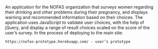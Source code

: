 An application for the NOFAS organization that surveys women regarding their drinking and other problems during their pregnancy, and displays warning and recommended information based on their choices. The application uses JavaScript to validate user choices, with the help of jQuery, and display a range of result choices scaled on the score of the user’s survey. 
In the process of deploying to the main site:  

	https://nofas-prototype.herokuapp.com/ - user’s prototype 
	
	
